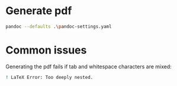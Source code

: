 # Generate pdf
```bash
pandoc --defaults .\pandoc-settings.yaml
```
# Common issues
Generating the pdf fails if tab and whitespace characters are mixed: 
```bash
! LaTeX Error: Too deeply nested.
```